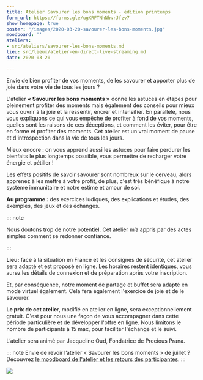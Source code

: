 ```yaml
---
title: Atelier Savourer les bons moments - édition printemps
form_url: https://forms.gle/ugXRFTNhNhwrJfzv7
show_homepage: true
poster: "/images/2020-03-20-savourer-les-bons-moments.jpg"
moodboard: ''
ateliers:
- src/ateliers/savourer-les-bons-moments.md
lieu: src/lieux/atelier-en-direct-live-streaming.md
date: 2020-03-20

---
```

Envie de bien profiter de vos moments, de les savourer et apporter plus de joie dans votre vie de tous les jours ?

L'atelier **« Savourer les bons moments »** donne les astuces en étapes pour pleinement profiter des moments mais également des conseils pour mieux vous ouvrir à la joie et la ressentir, encrer et intensifier. En parallèle, nous vous expliquons ce qui vous empêche de profiter à fond de vos moments, quelles sont les raisons de ces déceptions, et comment les éviter, pour être en forme et profiter des moments. Cet atelier est un vrai moment de pause et d'introspection dans la vie de tous les jours. 

Mieux encore : on vous apprend aussi les astuces pour faire perdurer les bienfaits le plus longtemps possible, vous permettre de recharger votre énergie et pétiller !

Les effets positifs de savoir savourer sont nombreux sur le cerveau, alors apprenez à les mettre à votre profit, de plus, c'est très bénéfique à notre système immunitaire et notre estime et amour de soi.

**Au programme :** des exercices ludiques, des explications et études, des exemples, des jeux et des échanges.

::: note 

Nous doutons trop de notre potentiel. Cet atelier m’a appris par des actes simples comment se redonner confiance. 

:::

**Lieu:** face à la situation en France et les consignes de sécurité, cet atelier sera adapté et est proposé en ligne. Les horaires restent identiques, vous aurez les détails de connexion et de préparation après votre inscription.

Et, par conséquence, notre moment de partage et buffet sera adapté en mode virtuel également. Cela fera également l'exercice de joie et de le savourer.

**Le prix de cet atelie**r, modifié en atelier en ligne, sera exceptionnellement gratuit. C'est pour nous une façon de vous accompagner dans cette période particulière et de développer l'offre en ligne. Nous limitons le nombre de participants à 15 max, pour faciliter l'échange et le suivi.

L’atelier sera animé par Jacqueline Oud, Fondatrice de Precious Prana.

::: note
Envie de revoir l’atelier « Savourer les bons moments » de juillet ? Découvrez [le moodboard de l'atelier et les retours des participantes](/evenements/2019/07/02/atelier-savourer-les-bons-moments/#le-moodboard-et-les-retours-des-participantes).
:::

<img src="/images/illustrations/photography-of-woman-surrounded-by-sunflowers-andre-furtado.jpg" />